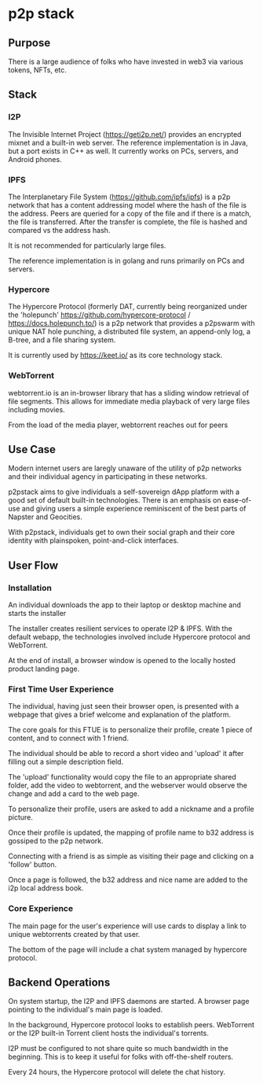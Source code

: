 # p2p stack

## Purpose
There is a large audience of folks who have invested in web3 via various tokens, NFTs, etc.

## Stack

### I2P
The Invisible Internet Project (https://geti2p.net/) provides an encrypted mixnet and a built-in web server. The reference implementation is in Java, but a port exists in C++ as well. It currently works on PCs, servers, and Android phones.




### IPFS
The Interplanetary File System (https://github.com/ipfs/ipfs) is a p2p network that has a content addressing model where the hash of the file is the address. Peers are queried for a copy of the file and if there is a match, the file is transferred. After the transfer is complete, the file is hashed and compared vs the address hash.

It is not recommended for particularly large files.

The reference implementation is in golang and runs primarily on PCs and servers.


### Hypercore
The Hypercore Protocol (formerly DAT, currently being reorganized under the 'holepunch' https://github.com/hypercore-protocol / https://docs.holepunch.to/) is a p2p network that provides a p2pswarm with unique NAT hole punching, a distributed file system, an append-only log, a B-tree, and a file sharing system.

It is currently used by https://keet.io/ as its core technology stack.

### WebTorrent

webtorrent.io is an in-browser library that has a sliding window retrieval of file segments. This allows for immediate media playback of very large files including movies.

From the load of the media player, webtorrent reaches out for peers


## Use Case

Modern internet users are laregly unaware of the utility of p2p networks and their individual agency in participating in these networks.

p2pstack aims to give individuals a self-sovereign dApp platform with a good set of default built-in technologies. There is an emphasis on ease-of-use and giving users a simple experience reminiscent of the best parts of Napster and Geocities.

With p2pstack, individuals get to own their social graph and their core identity with plainspoken, point-and-click interfaces.

## User Flow

### Installation
An individual downloads the app to their laptop or desktop machine and starts the installer

The installer creates resilient services to operate I2P & IPFS. With the default webapp, the technologies involved include Hypercore protocol and WebTorrent.

At the end of install, a browser window is opened to the locally hosted product landing page.

### First Time User Experience

The individual, having just seen their browser open, is presented with a webpage that gives a brief welcome and explanation of the platform.

The core goals for this FTUE is to personalize their profile, create 1 piece of content, and to connect with 1 friend.

The individual should be able to record a short video and 'upload' it after filling out a simple description field.

The 'upload' functionality would copy the file to an appropriate shared folder, add the video to webtorrent, and the webserver would observe the change and add a card to the web page.

To personalize their profile, users are asked to add a nickname and a profile picture.

Once their profile is updated, the mapping of profile name to b32 address is gossiped to the p2p network.

Connecting with a friend is as simple as visiting their page and clicking on a 'follow' button.

Once a page is followed, the b32 address and nice name are added to the i2p local address book.


### Core Experience

The main page for the user's experience will use cards to display a link to unique webtorrents created by that user.  

The bottom of the page will include a chat system managed by hypercore protocol.


## Backend Operations
On system startup, the I2P and IPFS daemons are started. A browser page pointing to the individual's main page is loaded.

In the background, Hypercore protocol looks to establish peers. WebTorrent or the I2P built-in Torrent client hosts the individual's torrents.

I2P must be configured to not share quite so much bandwidth in the beginning. This is to keep it useful for folks with off-the-shelf routers.

Every 24 hours, the Hypercore protocol will delete the chat history.
